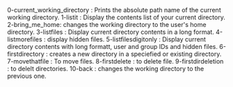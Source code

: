 0-current_working_directory : Prints the absolute path name of the current working directory.
1-listit : Display the contents list of your current directory.
2-bring_me_home: changes the working directory to the user's home directory.
3-listfiles : Display current directory contents in a long format.
4-listmorefiles : display hidden files.
5-listfilesdigitonly : Display current directory contents with long formatt, user and group IDs and hidden files.
6-firstdirectory : creates a new directory in a speciefied or existing directory.
7-movethatfile : To move files.
8-firstdelete : to delete file.
9-firstdirdeletion : to delelt directories.
10-back : changes the working directory to the previous one.
